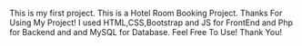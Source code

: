 This is my first project.
This is a Hotel Room Booking Project.
Thanks For Using My Project!
I used HTML,CSS,Bootstrap and JS for FrontEnd and Php for Backend and and MySQL for Database.
Feel Free To Use! Thank You!
